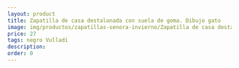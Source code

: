 ```yaml
---
layout: product
title: Zapatilla de casa destalonada con suela de goma. Dibujo gato
image: img/productos/zapatillas-senora-invierno/Zapatilla de casa destalonada con suela de goma. Dibujo gato=27=negro Vulladi.webp
price: 27
tags: negro Vulladi
description: 
order: 0
---
```

